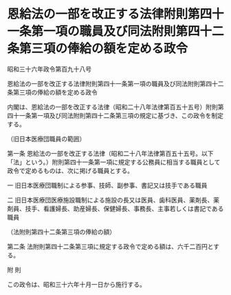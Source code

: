 # 恩給法の一部を改正する法律附則第四十一条第一項の職員及び同法附則第四十二条第三項の俸給の額を定める政令

昭和三十六年政令第百九十八号

恩給法の一部を改正する法律附則第四十一条第一項の職員及び同法附則第四十二条第三項の俸給の額を定める政令

内閣は、恩給法の一部を改正する法律（昭和二十八年法律第百五十五号）附則第四十一条第一項及び同法附則第四十二条第三項の規定に基づき、この政令を制定する。

（旧日本医療団職員の範囲）

第一条 恩給法の一部を改正する法律（昭和二十八年法律第百五十五号。以下「法」という。）附則第四十一条第一項に規定する公務員に相当する職員として政令で定めるものは、次に掲げる職員とする。

一 旧日本医療団職制による参事、技師、副参事、書記又は技手である職員

二 旧日本医療団医療施設職制による施設の長又は医員、歯科医員、薬剤長、薬剤員、技手、看護婦長、助産婦長、保健婦長、事務長、主事若しくは書記である職員

（法附則第四十二条第三項の俸給の額）

第二条 法附則第四十二条第三項に規定する政令で定める額は、六千二百円とする。

附 則

この政令は、昭和三十六年十月一日から施行する。
